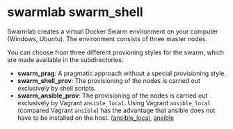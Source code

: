 # swarmlab swarm_shell

Swarmlab creates a virtual Docker Swarm environment on your computer (Windows, Ubuntu). The environment consists of three master nodes.

You can choose from three different provioning styles for the swarm, which are made available in the  subdirectories:

* **swarm_prag**: A pragmatic approach without a special provisioning style.
* **swarm_shell_prov**: The provisioning of the nodes is carried out exclusively by shell scripts.
* **swarm_ansible_prov**: The provisioning of the nodes is carried out exclusively by Vagrant `ansible_local`. Using Vagrant `ansible_local` (compared Vagrant `ansible`) has the advantage that ansible does not have to be installed on the host. ([ansible_local](https://www.vagrantup.com/docs/provisioning/ansible_local), [ansible](https://www.vagrantup.com/docs/provisioning/ansible)

